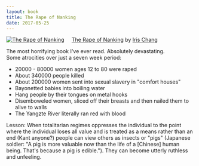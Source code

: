 ```yaml
---
layout: book
title: The Rape of Nanking
date: 2017-05-25
---
```


<a href="https://www.goodreads.com/book/show/95784.The_Rape_of_Nanking" style="float: left; padding-right: 20px"><img border="0" alt="The Rape of Nanking" src="https://images.gr-assets.com/books/1348687411m/95784.jpg" /></a><a href="https://www.goodreads.com/book/show/95784.The_Rape_of_Nanking">The Rape of Nanking</a> by <a href="https://www.goodreads.com/author/show/17765.Iris_Chang">Iris Chang</a><br/>

The most horrifying book I've ever read. Absolutely devastating.  
Some atrocities over just a seven week period: 

* 20000 - 80000 women ages 12 to 80 were raped
* About 340000 people killed
* About 200000 women sent into sexual slavery in "comfort houses"
* Bayonetted babies into boiling water
* Hang people by their tongues on metal hooks
* Disemboweled women, sliced off their breasts and then nailed them to alive to walls
* The Yangzte River literally ran red with blood 

Lesson: When totalitarian regimes oppresses the individual to the point where the individual loses all value and is treated as a means rather than an end (Kant anyone?) people can view others as insects or "pigs" (Japanese soldier: "A pig is more valuable now than the life of a [Chinese] human being. That's because a pig is edible."). They can become utterly ruthless and unfeeling.
